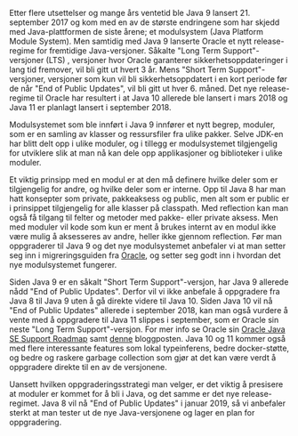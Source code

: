 Etter flere utsettelser og mange års ventetid ble Java 9 lansert 21. september 2017 og kom med en av de største endringene som har skjedd med Java-plattformen de siste årene; et modulsystem (Java Platform Module System). Men samtidig med Java 9 lanserte Oracle et nytt release-regime for fremtidige Java-versjoner. Såkalte "Long Term Support"-versjoner (LTS) , versjoner hvor Oracle garanterer sikkerhetsoppdateringer i lang tid fremover, vil bli gitt ut hvert 3 år. Mens "Short Term Support"-versjoner, versjoner som kun vil bli sikkerhetsoppdatert i en kort periode før de når "End of Public Updates", vil bli gitt ut hver 6. måned. Det nye release-regime til Oracle har resultert i at Java 10 allerede ble lansert i mars 2018 og Java 11 er planlagt lansert i september 2018.

Modulsystemet som ble innført i Java 9 innfører et nytt begrep, moduler, som er en samling av klasser og ressursfiler fra ulike pakker. Selve JDK-en har blitt delt opp i ulike moduler, og i tillegg er modulsystemet tilgjengelig for utviklere slik at man nå kan dele opp applikasjoner og biblioteker i ulike moduler.

Et viktig prinsipp med en modul er at den må definere hvilke deler som er tilgjengelig for andre, og hvilke deler som er interne. Opp til Java 8 har man hatt konsepter som private, pakkeaksess og public, men alt som er public er i prinsippet tilgjengelig for alle klasser på classpath. Med reflection kan man også få tilgang til felter og metoder med pakke- eller private aksess. Men med moduler vil kode som kun er ment å brukes internt av en modul ikke være mulig å aksesseres av andre, heller ikke gjennom reflection. Før man oppgraderer til Java 9 og det nye modulsystemet anbefaler vi at man setter seg inn i migreringsguiden fra [Oracle](https://docs.oracle.com/javase/9/migrate/toc.htm), og setter seg godt inn i hvordan det nye modulsystemet fungerer.

Siden Java 9 er en såkalt "Short Term Support"-versjon, har Java 9 allerede nådd "End of Public Updates". Derfor vil vi ikke anbefale å oppgradere fra Java 8 til Java 9 uten å gå direkte videre til Java 10. Siden Java 10 vil nå "End of Public Updates" allerede i september 2018, kan man også vurdere å vente med å oppgradere til Java 11 slippes i september, som er Oracle sin neste "Long Term Support"-versjon. For mer info se Oracle sin [Oracle Java SE Support Roadmap](http://www.oracle.com/technetwork/java/javase/tech/eol-135779.html) samt [denne](http://blog.joda.org/2018/02/java-9-has-six-weeks-to-live.html) bloggposten. Java 10 og 11 kommer også med flere interessante features som lokal typeinferens, bedre docker-støtte, og bedre og raskere garbage collection som gjør at det kan være verdt å oppgradere direkte til en av de versjonene.

Uansett hvilken oppgraderingsstrategi man velger, er det viktig å presisere at moduler er kommet for å bli i Java, og det samme er det nye release-regimet. Java 8 vil nå "End of Public Updates" i januar 2019, så vi anbefaler sterkt at man tester ut de nye Java-versjonene og lager en plan for oppgradering.